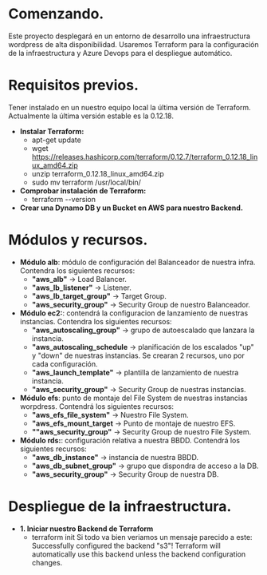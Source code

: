 # **Comenzando.**
Este proyecto desplegará en un entorno de desarrollo una infraestructura wordpress de alta disponibilidad. Usaremos Terraform para la configuración de la infraestructura y Azure Devops para el despliegue automático.
# **Requisitos previos**.
Tener instalado en un nuestro equipo local la última versión de Terraform. Actualmente la última versión estable es la 0.12.18.
*	**Instalar Terraform:**
    * apt-get update
    * wget https://releases.hashicorp.com/terraform/0.12.7/terraform_0.12.18_linux_amd64.zip
    * unzip terraform_0.12.18_linux_amd64.zip
    * sudo mv terraform /usr/local/bin/
*   **Comprobar instalación de Terraform:**
    * terraform --version 
* **Crear una Dynamo DB y un Bucket en AWS para nuestro Backend.**
# Módulos y recursos.
* **Módulo alb**: módulo de configuración del Balanceador de nuestra infra. Contendra los siguientes recursos:
    - **"aws_alb"** -> Load Balancer.
    - **"aws_lb_listener"** -> Listener.
    - **"aws_lb_target_group"** -> Target Group.
    - **"aws_security_group"** -> Security Group de nuestro Balanceador.
* **Módulo ec2:**: contendrá la configuracion de lanzamiento de nuestras instancias. Contendra los siguientes recursos:
    - **"aws_autoscaling_group"** -> grupo de autoescalado que lanzara la instancia.
    - **"aws_autoscaling_schedule** -> planificación de los escalados "up" y "down" de nuestras instancias. Se crearan 2 recursos, uno por cada configuración.
    - **"aws_launch_template"** -> plantilla de lanzamiento de nuestra instancia.
    - **"aws_security_group"** -> Security Group de nuestras instancias.
*   **Módulo efs**: punto de montaje del File System de nuestras instancias worpdress. Contendrá los siguientes recursos:
    - **"aws_efs_file_system"** -> Nuestro File System.
    - **"aws_efs_mount_target** -> Punto de montaje de nuestro EFS.
    - **""aws_security_group"** -> Security Group de nuestro File System.
*   **Módulo rds:**: configuración relativa a nuestra BBDD. Contendrá los siguientes recursos:
    - **"aws_db_instance"** -> instancia de nuestra BBDD.
    - **"aws_db_subnet_group"** -> grupo que dispondra de acceso a la DB.
    - **"aws_security_group"** -> Security Group de nuestra DB.
# Despliegue de la infraestructura.
*   **1. Iniciar nuestro Backend de Terraform**
    - terraform init
     Si todo va bien veriamos un mensaje parecido a este:
     Successfully configured the backend "s3"! Terraform will automatically use this backend unless the backend configuration changes.